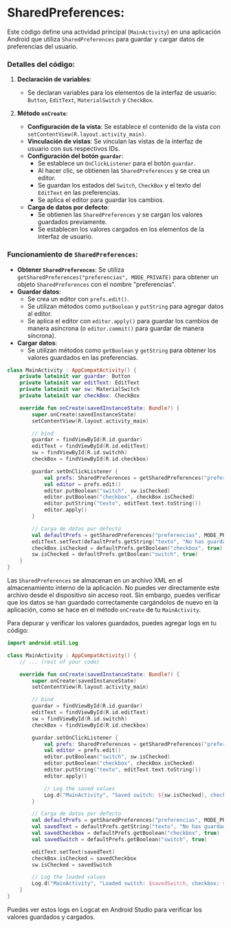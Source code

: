 # SharedPreferences:
Este código define una actividad principal (`MainActivity`) en una aplicación Android que utiliza `SharedPreferences` para guardar y cargar datos de preferencias del usuario.

### Detalles del código:
1. **Declaración de variables**:
   - Se declaran variables para los elementos de la interfaz de usuario: `Button`, `EditText`, `MaterialSwitch` y `CheckBox`.

2. **Método `onCreate`**:
   - **Configuración de la vista**: Se establece el contenido de la vista con `setContentView(R.layout.activity_main)`.
   - **Vinculación de vistas**: Se vinculan las vistas de la interfaz de usuario con sus respectivos IDs.
   - **Configuración del botón `guardar`**:
     - Se establece un `OnClickListener` para el botón `guardar`.
     - Al hacer clic, se obtienen las `SharedPreferences` y se crea un editor.
     - Se guardan los estados del `Switch`, `CheckBox` y el texto del `EditText` en las preferencias.
     - Se aplica el editor para guardar los cambios.
   - **Carga de datos por defecto**:
     - Se obtienen las `SharedPreferences` y se cargan los valores guardados previamente.
     - Se establecen los valores cargados en los elementos de la interfaz de usuario.

### Funcionamiento de `SharedPreferences`:
- **Obtener `SharedPreferences`**: Se utiliza `getSharedPreferences("preferencias", MODE_PRIVATE)` para obtener un objeto `SharedPreferences` con el nombre "preferencias".
- **Guardar datos**:
  - Se crea un editor con `prefs.edit()`.
  - Se utilizan métodos como `putBoolean` y `putString` para agregar datos al editor.
  - Se aplica el editor con `editor.apply()` para guardar los cambios de manera asíncrona (o `editor.commit()` para guardar de manera síncrona).
- **Cargar datos**:
  - Se utilizan métodos como `getBoolean` y `getString` para obtener los valores guardados en las preferencias.

```kotlin
class MainActivity : AppCompatActivity() {
    private lateinit var guardar: Button
    private lateinit var editText: EditText
    private lateinit var sw: MaterialSwitch
    private lateinit var checkBox: CheckBox

    override fun onCreate(savedInstanceState: Bundle?) {
        super.onCreate(savedInstanceState)
        setContentView(R.layout.activity_main)

        // bind
        guardar = findViewById(R.id.guardar)
        editText = findViewById(R.id.editText)
        sw = findViewById(R.id.switchh)
        checkBox = findViewById(R.id.checkbox)

        guardar.setOnClickListener {
            val prefs: SharedPreferences = getSharedPreferences("preferencias", MODE_PRIVATE)
            val editor = prefs.edit()
            editor.putBoolean("switch", sw.isChecked)
            editor.putBoolean("checkbox", checkBox.isChecked)
            editor.putString("texto", editText.text.toString())
            editor.apply()
        }

        // Carga de datos por defecto
        val defaultPrefs = getSharedPreferences("preferencias", MODE_PRIVATE)
        editText.setText(defaultPrefs.getString("texto", "No has guardado nada"))
        checkBox.isChecked = defaultPrefs.getBoolean("checkbox", true)
        sw.isChecked = defaultPrefs.getBoolean("switch", true)
    }
}
```

Las `SharedPreferences` se almacenan en un archivo XML en el almacenamiento interno de la aplicación. No puedes ver directamente este archivo desde el dispositivo sin acceso root. Sin embargo, puedes verificar que los datos se han guardado correctamente cargándolos de nuevo en la aplicación, como se hace en el método `onCreate` de tu `MainActivity`.

Para depurar y verificar los valores guardados, puedes agregar logs en tu código:

```kotlin
import android.util.Log

class MainActivity : AppCompatActivity() {
    // ... (rest of your code)

    override fun onCreate(savedInstanceState: Bundle?) {
        super.onCreate(savedInstanceState)
        setContentView(R.layout.activity_main)

        // bind
        guardar = findViewById(R.id.guardar)
        editText = findViewById(R.id.editText)
        sw = findViewById(R.id.switchh)
        checkBox = findViewById(R.id.checkbox)

        guardar.setOnClickListener {
            val prefs: SharedPreferences = getSharedPreferences("preferencias", MODE_PRIVATE)
            val editor = prefs.edit()
            editor.putBoolean("switch", sw.isChecked)
            editor.putBoolean("checkbox", checkBox.isChecked)
            editor.putString("texto", editText.text.toString())
            editor.apply()

            // Log the saved values
            Log.d("MainActivity", "Saved switch: ${sw.isChecked}, checkbox: ${checkBox.isChecked}, texto: ${editText.text}")
        }

        // Carga de datos por defecto
        val defaultPrefs = getSharedPreferences("preferencias", MODE_PRIVATE)
        val savedText = defaultPrefs.getString("texto", "No has guardado nada")
        val savedCheckbox = defaultPrefs.getBoolean("checkbox", true)
        val savedSwitch = defaultPrefs.getBoolean("switch", true)

        editText.setText(savedText)
        checkBox.isChecked = savedCheckbox
        sw.isChecked = savedSwitch

        // Log the loaded values
        Log.d("MainActivity", "Loaded switch: $savedSwitch, checkbox: $savedCheckbox, texto: $savedText")
    }
}
```

Puedes ver estos logs en Logcat en Android Studio para verificar los valores guardados y cargados.
